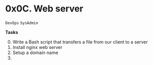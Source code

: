 # 0x0C. Web server
```DevOps``` ```SysAdmin```

**Tasks**

0. Write a Bash script that transfers a file from our client to a server
1. Install nginx web server
2. Setup a domain name
3. 

